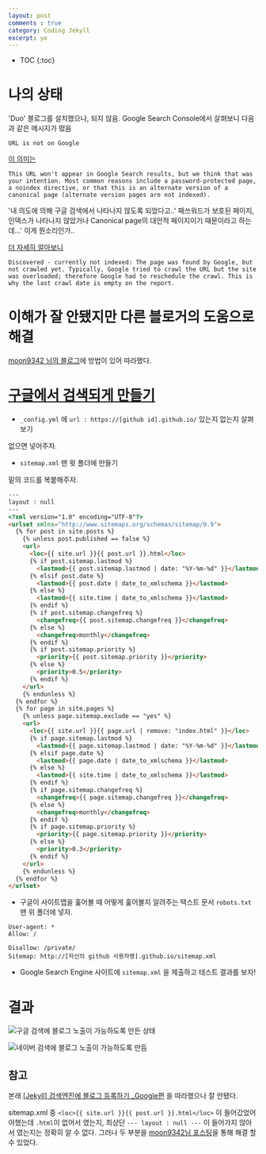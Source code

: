 ```yaml
---
layout: post
comments : true
category: Coding Jekyll
excerpt: yo
---
```


* TOC
{:toc}


# 나의 상태

'Duo' 블로그를 설치했으나, 되지 않음.
Google Search Console에서 살펴보니 다음과 같은 메시지가 떴음

`URL is not on Google`

[이 의미는](https://support.google.com/webmasters/answer/7440203#status_types)
```
This URL won't appear in Google Search results, but we think that was your intention. Most common reasons include a password-protected page, a noindex directive, or that this is an alternate version of a canonical page (alternate version pages are not indexed).
```

'내 의도에 의해 구글 검색에서 나타나지 않도록 되었다고..' 패쓰워드가 보호된 페이지, 인덱스가 나타나지 않았거나 Canonical page의 대안적 페이지이기 때문이라고 하는데...' 이게 뭔소리인가..

[더 자세히 알아보니](https://support.google.com/webmasters/answer/9012289#url_not_on_google)

```
Discovered - currently not indexed: The page was found by Google, but not crawled yet. Typically, Google tried to crawl the URL but the site was overloaded; therefore Google had to reschedule the crawl. This is why the last crawl date is empty on the report.
```

# 이해가 잘 안됐지만 다른 블로거의 도움으로 해결

[moon9342 님의 블로그](https://moon9342.github.io/jekyll-sitemap)에 방법이 있어 따라했다.



# [구글에서 검색되게 만들기](https://moon9342.github.io/jekyll-sitemap)


- `_config.yml` 에 `url : https://[github id].github.io/` 있는지 없는지 살펴보기

없으면 넣어주자.



- `sitemap.xml` 맨 윗 폴더에 만들기

밑의 코드를 복붙해주자.

```html
---
layout : null
---
<?xml version="1.0" encoding="UTF-8"?>
<urlset xmlns="http://www.sitemaps.org/schemas/sitemap/0.9">
  {% for post in site.posts %}
    {% unless post.published == false %}
    <url>
      <loc>{{ site.url }}{{ post.url }}.html</loc>
      {% if post.sitemap.lastmod %}
        <lastmod>{{ post.sitemap.lastmod | date: "%Y-%m-%d" }}</lastmod>
      {% elsif post.date %}
        <lastmod>{{ post.date | date_to_xmlschema }}</lastmod>
      {% else %}
        <lastmod>{{ site.time | date_to_xmlschema }}</lastmod>
      {% endif %}
      {% if post.sitemap.changefreq %}
        <changefreq>{{ post.sitemap.changefreq }}</changefreq>
      {% else %}
        <changefreq>monthly</changefreq>
      {% endif %}
      {% if post.sitemap.priority %}
        <priority>{{ post.sitemap.priority }}</priority>
      {% else %}
        <priority>0.5</priority>
      {% endif %}
    </url>
    {% endunless %}
  {% endfor %}
  {% for page in site.pages %}
    {% unless page.sitemap.exclude == "yes" %}
    <url>
      <loc>{{ site.url }}{{ page.url | remove: "index.html" }}</loc>
      {% if page.sitemap.lastmod %}
        <lastmod>{{ page.sitemap.lastmod | date: "%Y-%m-%d" }}</lastmod>
      {% elsif page.date %}
        <lastmod>{{ page.date | date_to_xmlschema }}</lastmod>
      {% else %}
        <lastmod>{{ site.time | date_to_xmlschema }}</lastmod>
      {% endif %}
      {% if page.sitemap.changefreq %}
        <changefreq>{{ page.sitemap.changefreq }}</changefreq>
      {% else %}
        <changefreq>monthly</changefreq>
      {% endif %}
      {% if page.sitemap.priority %}
        <priority>{{ page.sitemap.priority }}</priority>
      {% else %}
        <priority>0.3</priority>
      {% endif %}
    </url>
    {% endunless %}
  {% endfor %}
</urlset>
```

- 구글이 사이트맵을 훑어볼 때 어떻게 훑어볼지 알려주는 텍스트 문서 `robots.txt` 맨 위 폴더에 넣자.

```
User-agent: *
Allow: /

Disallow: /private/
Sitemap: http://[자신의 github 사용자명].github.io/sitemap.xml
```

- Google Search Engine 사이트에 `sitemap.xml` 을 제출하고 테스트 결과를 보자!

# 결과

![구글 검색에 블로그 노출이 가능하도록 만든 상태](https://i.imgur.com/sNQxYoE.png)

![네이버 검색에 블로그 노출이 가능하도록 만듬](https://i.imgur.com/97i5Y2Q.png)

## 참고

본래 [[Jekyll] 검색엔진에 블로그 등록하기 _Google편](https://gmlwjd9405.github.io/2017/10/20/include-blog-in-a-GoogleSearchEngine.html) 을 따라했으나 잘 안됐다.

sitemap.xml 중  `<loc>{{ site.url }}{{ post.url }}.html</loc>` 이 들어갔었어야했는데 `.html`이 없어서 였는지, 최상단 `--- layout : null ---` 이 들어가지 않아서 였는지는 정확히 알 수 없다. 그러나 두 부분을 [moon9342님 포스팅](https://moon9342.github.io/jekyll-sitemap)을 통해 해결 할 수 있었다.